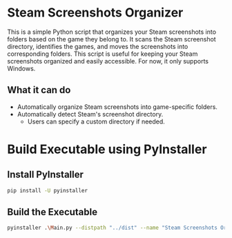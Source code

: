 # Steam Screenshots Organizer

This is a simple Python script that organizes your Steam screenshots into folders based on the game they belong to. It
scans the Steam screenshot directory, identifies the games, and moves the screenshots into corresponding folders. This
script is useful for keeping your Steam screenshots organized and easily accessible. For now, it only supports Windows.

## What it can do

- Automatically organize Steam screenshots into game-specific folders.
- Automatically detect Steam's screenshot directory.
    - Users can specify a custom directory if needed.

# Build Executable using PyInstaller

## Install PyInstaller

```bash
pip install -U pyinstaller
```

## Build the Executable

```bash
pyinstaller .\Main.py --distpath "../dist" --name "Steam Screenshots Organizer" --workpath "../build" --specpath "../"
```
